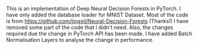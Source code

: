 This is an implementation of Deep Neural Decision Forests in PyTorch.
I have only added the database loader for MNIST Dataset.
Most of the code is from https://github.com/jingxil/Neural-Decision-Forests (Thanks!)
I have removed some part of the code that I didn't need.
Also, the changes required due the change in PyTorch API has been made. 
I have added Batch Normalisation Layers to analyse the change in performance.

